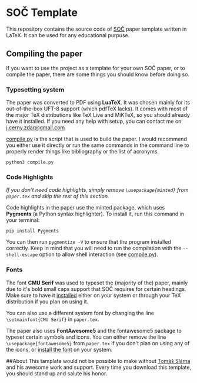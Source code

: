 # SOČ Template
This repository contains the source code of [SOČ](http://www.soc.cz/) paper template written in LaTeX. It can be used for any educational purpuse.

## Compiling the paper
If you want to use the project as a template for your own SOČ paper, or to compile the paper, there are some things you should know before doing so.


### Typesetting system
The paper was converted to PDF using **LuaTeX**. It was chosen mainly for its out-of-the-box UFT-8 support (which pdfTeX lacks). It comes with most of the major TeX distributions like TeX Live and MiKTeX, so you should already have it installed. If you need any help with setup, you can contact me on [j.cerny.zdar@gmail.com](email:j.cerny.zdar@gmail.com)

[compile.py](scripts/compile.py) is the script that is used to build the paper. I would recommend you either use it directly or run the same commands in the command line to properly render things like bibliography or the list of acronyms.

```
python3 compile.py
```

### Code Highlights
_If you don't need code highlights, simply remove `\usepackage{minted}` from `paper.tex` and skip the rest of this section._

Code highlights in the paper use the minted package, which uses **Pygments** (a Python syntax highlighter). To install it, run this command in your terminal:

```
pip install Pygments
```

You can then run `pygmentize -V` to ensure that the program installed correctly. Keep in mind that you will need to run the compilation with the `--shell-escape` option to allow shell interaction (see [compile.py](scripts/compile.py)).


### Fonts
The font **CMU Serif** was used to typeset the (majority of the) paper, mainly due to it's bold small caps support that SOČ requires for certain headings. Make sure to have it [installed](https://sourceforge.net/projects/cm-unicode/) either on your system or through your TeX distribution if you plan on using it.

You can also use a different system font by changing the line `\setmainfont{CMU Serif}` in `paper.tex`.

The paper also uses **FontAwesome5** and the fontawesome5 package to typeset certain symbols and icons. You can either remove the line `\usepackage{fontawesome5}` from `paper.tex` if you don't plan on using any of the icons, or [install the font](https://fontawesome.com/download) on your system.

##About
This tamplate would not be possible to make without [Tomáš Sláma](slama.dev) and his awesome work and support. Every time you download this template, you should stand up and salute his honor.
